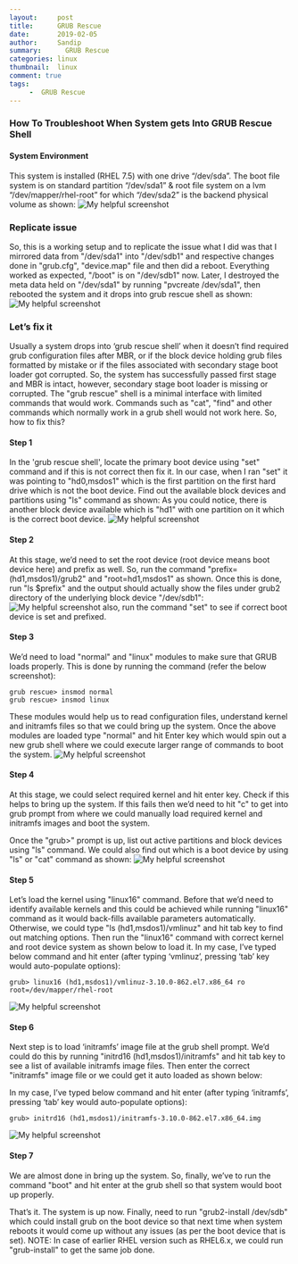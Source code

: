 ```yaml
---
layout:     post
title:      GRUB Rescue
date:       2019-02-05
author:     Sandip 
summary:      GRUB Rescue 
categories: linux 
thumbnail:  linux 
comment: true
tags:
     -  GRUB Rescue 
---
```


### How To Troubleshoot When System gets Into GRUB Rescue Shell
#### System Environment
This system is installed (RHEL 7.5) with one drive “/dev/sda”. The boot file system is on standard partition “/dev/sda1” & root file system on a lvm “/dev/mapper/rhel-root” for which “/dev/sda2” is the backend physical volume as shown:
![My helpful screenshot](/blogss/assets/1.jpg)

### Replicate issue
So, this is a working setup and to replicate the issue what I did was that I mirrored data from "/dev/sda1" into "/dev/sdb1" and respective changes done in "grub.cfg", "device.map" file and then did a reboot.
Everything worked as expected, "/boot" is on "/dev/sdb1" now. Later, I destroyed the meta data held on "/dev/sda1" by running "pvcreate /dev/sda1", then rebooted the system and it drops into grub rescue shell as shown:
![My helpful screenshot](/blogss/assets/2.jpg)

### Let’s fix it
Usually a system drops into ‘grub rescue shell’ when it doesn’t find required grub configuration files after MBR, or if the block device holding grub files formatted by mistake or if the files associated with secondary stage boot loader got corrupted. So, the system has successfully passed first stage and MBR is intact, however, secondary stage boot loader is missing or corrupted. 
The "grub rescue" shell is a minimal interface with limited commands that would work. Commands such as "cat", "find" and other commands which normally work in a grub shell would not work here. So, how to fix this?

#### Step 1
In the 'grub rescue shell', locate the primary boot device using "set" command and if this is not correct then fix it. In our case, when I ran "set" it was pointing to "hd0,msdos1" which is the first partition on the first hard drive which is not the boot device. Find out the available block devices and partitions using "ls" command as shown: 
As you could notice, there is another block device available which is "hd1" with one partition on it which is the correct boot device.
![My helpful screenshot](/blogss/assets/3.jpg)

#### Step 2
At this stage, we’d need to set the root device (root device means boot device here) and prefix as well. So, run the command "prefix=(hd1,msdos1)/grub2" and "root=hd1,msdos1" as shown. Once this is done, run "ls $prefix" and the output should actually show the files under grub2 directory of the underlying block device "/dev/sdb1":
![My helpful screenshot](/blogss/assets/4.jpg)
also, run the command "set" to see if correct boot device is set and prefixed.

#### Step 3
We’d need to load "normal" and "linux" modules to make sure that GRUB loads properly.  This is done by running the command (refer the below screenshot):
```
grub rescue> insmod normal
grub rescue> insmod linux
```
These modules would help us to read configuration files, understand kernel and initramfs files so that we could bring up the system. Once the above modules are loaded type "normal" and hit Enter key which would spin out a new grub shell where we could execute larger range of commands to boot the system.
![My helpful screenshot](/blogss/assets/5.jpg)

#### Step 4
At this stage, we could select required kernel and hit enter key. Check if this helps to bring up the system. If this fails then we’d need to hit "c" to get into grub prompt from where we could manually load required kernel and initramfs images and boot the system. 

Once the "grub>" prompt is up, list out active partitions and block devices using "ls" command. We could also find out which is a boot device by using "ls" or "cat" command as shown:
![My helpful screenshot](/blogss/assets/6.jpg)

#### Step 5
Let’s load the kernel using "linux16" command. Before that we’d need to identify available kernels and this could be achieved while running "linux16" command as it would back-fills available parameters automatically. Otherwise, we could type "ls (hd1,msdos1)/vmlinuz" and hit tab key to find out matching options. Then run the "linux16" command with correct kernel and root device system as shown below to load it. In my case, I’ve typed below command and hit enter (after typing ‘vmlinuz’, pressing ‘tab’ key would auto-populate options):
```
grub> linux16 (hd1,msdos1)/vmlinuz-3.10.0-862.el7.x86_64 ro root=/dev/mapper/rhel-root
```
![My helpful screenshot](/blogss/assets/7.jpg)

#### Step 6
Next step is to load ‘initramfs’ image file at the grub shell prompt. We’d could do this by running "initrd16 (hd1,msdos1)/initramfs" and hit tab key to see a list of available initramfs image files. Then enter the correct "initramfs" image file or we could get it auto loaded as shown below:

In my case, I’ve typed below command and hit enter (after typing ‘initramfs’, pressing ‘tab’ key would auto-populate options):
```
grub> initrd16 (hd1,msdos1)/initramfs-3.10.0-862.el7.x86_64.img
```
![My helpful screenshot](/blogss/assets/8.jpg)

#### Step 7
We are almost done in bring up the system. So, finally, we’ve to run the command "boot" and hit enter at the grub shell so that system would boot up properly.

That’s it. The system is up now. Finally, need to run "grub2-install /dev/sdb" which could install grub on the boot device so that next time when system reboots it would come up without any issues (as per the boot device that is set). NOTE: In case of earlier RHEL version such as RHEL6.x, we could run "grub-install" to get the same job done.




